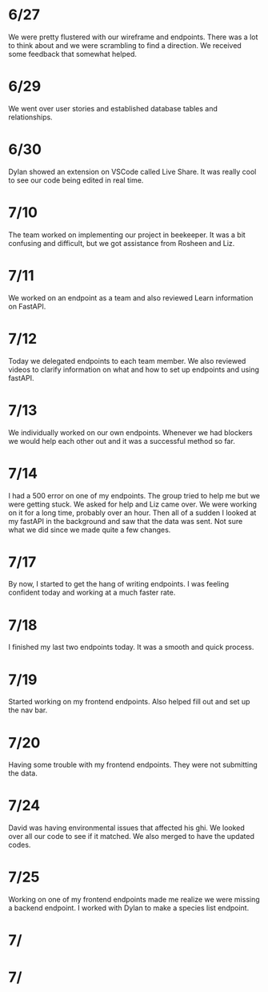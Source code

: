 # 6/27
We were pretty flustered with our wireframe and endpoints. There was a lot to think about and we were scrambling to find a direction. We received some feedback that somewhat helped.

# 6/29
We went over user stories and established database tables and relationships.

# 6/30
Dylan showed an extension on VSCode called Live Share. It was really cool to see our code being edited in real time.

# 7/10
The team worked on implementing our project in beekeeper. It was a bit confusing and difficult, but we got assistance from Rosheen and Liz.

# 7/11
We worked on an endpoint as a team and also reviewed Learn information on FastAPI.

# 7/12
Today we delegated endpoints to each team member. We also reviewed videos to clarify information on what and how to set up endpoints and using fastAPI.

# 7/13
We individually worked on our own endpoints. Whenever we had blockers we would help each other out and it was a successful method so far.

# 7/14
I had a 500 error on one of my endpoints. The group tried to help me but we were getting stuck. We asked for help and Liz came over. We were working on it for a long time, probably over an hour. Then all of a sudden I looked at my fastAPI in the background and saw that the data was sent. Not sure what we did since we made quite a few changes.

# 7/17
By now, I started to get the hang of writing endpoints. I was feeling confident today and working at a much faster rate.

# 7/18
I finished my last two endpoints today. It was a smooth and quick process.

# 7/19
Started working on my frontend endpoints. Also helped fill out and set up the nav bar.

# 7/20
Having some trouble with my frontend endpoints. They were not submitting the data.

# 7/24
David was having environmental issues that affected his ghi. We looked over all our code to see if it matched. We also merged to have the updated codes.

# 7/25
Working on one of my frontend endpoints made me realize we were missing a backend endpoint. I worked with Dylan to make a species list endpoint.

# 7/


# 7/
